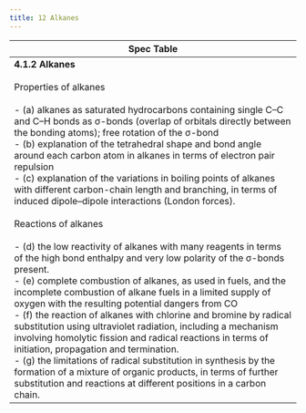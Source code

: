 ```yaml
---
title: 12 Alkanes
---
```


| Spec Table                                                                                                                                                                                                                                                                                                                                                                                                                                                                                                                                                                                                                                                                                                                                                                                                                                                                                                                                                                                                                                                                                                                                                                                                                                                                                                                                                                             |
| -------------------------------------------------------------------------------------------------------------------------------------------------------------------------------------------------------------------------------------------------------------------------------------------------------------------------------------------------------------------------------------------------------------------------------------------------------------------------------------------------------------------------------------------------------------------------------------------------------------------------------------------------------------------------------------------------------------------------------------------------------------------------------------------------------------------------------------------------------------------------------------------------------------------------------------------------------------------------------------------------------------------------------------------------------------------------------------------------------------------------------------------------------------------------------------------------------------------------------------------------------------------------------------------------------------------------------------------------------------------------------------- |
| **4.1.2 Alkanes**<br><br>Properties of alkanes<br><br>- (a) alkanes as saturated hydrocarbons containing single C–C and C–H bonds as σ-bonds (overlap of orbitals directly between the bonding atoms); free rotation of the σ-bond<br>- (b) explanation of the tetrahedral shape and bond angle around each carbon atom in alkanes in terms of electron pair repulsion<br>- (c) explanation of the variations in boiling points of alkanes with different carbon-chain length and branching, in terms of induced dipole–dipole interactions (London forces).<br><br>Reactions of alkanes<br><br>- (d) the low reactivity of alkanes with many reagents in terms of the high bond enthalpy and very low polarity of the σ-bonds present.<br>- (e) complete combustion of alkanes, as used in fuels, and the incomplete combustion of alkane fuels in a limited supply of oxygen with the resulting potential dangers from CO<br>- (f) the reaction of alkanes with chlorine and bromine by radical substitution using ultraviolet radiation, including a mechanism involving homolytic fission and radical reactions in terms of initiation, propagation and termination.<br>- (g) the limitations of radical substitution in synthesis by the formation of a mixture of organic products, in terms of further substitution and reactions at different positions in a carbon chain.<br> |
